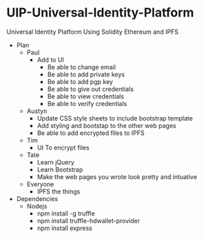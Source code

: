 # UIP-Universal-Identity-Platform
Universal Identity Platform
Using Solidity Ethereum and IPFS

* Plan
    * Paul
        * Add to UI
            * Be able to change email
            * Be able to add private keys
            * Be able to add pgp key
            * Be able to give out credentials
            * Be able to view credentials
            * Be able to verify credentials
    * Austyn
        * Update CSS style sheets to include bootstrap template
        * Add styling and bootstap to the other web pages
        * Be able to add encrypted files to IPFS
    * Tim
        * UI To encrypt files
    * Tate
        * Learn jQuery
        * Learn Bootstrap
        * Make the web pages you wrote look pretty and intuative
    * Everyone
        * IPFS the things
* Dependencies
    * Nodejs
        * npm install -g truffle
        * npm install truffle-hdwallet-provider
        * npm install express
